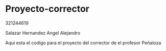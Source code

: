# Proyecto-corrector

321244619

Salazar Hernandez Angel Alejandro

Aqui esta el codigo para el proyecto del corrector de el profesor Peñaloza
